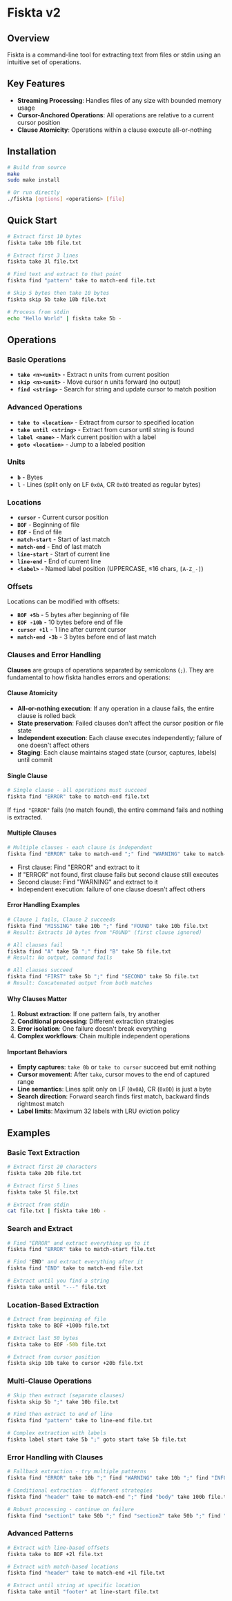 # Fiskta v2

## Overview

Fiskta is a command-line tool for extracting text from files or stdin using an intuitive set of operations.

## Key Features

- **Streaming Processing**: Handles files of any size with bounded memory usage
- **Cursor-Anchored Operations**: All operations are relative to a current cursor position
- **Clause Atomicity**: Operations within a clause execute all-or-nothing

## Installation

```bash
# Build from source
make
sudo make install

# Or run directly
./fiskta [options] <operations> [file]
```

## Quick Start

```bash
# Extract first 10 bytes
fiskta take 10b file.txt

# Extract first 3 lines
fiskta take 3l file.txt

# Find text and extract to that point
fiskta find "pattern" take to match-end file.txt

# Skip 5 bytes then take 10 bytes
fiskta skip 5b take 10b file.txt

# Process from stdin
echo "Hello World" | fiskta take 5b -
```

## Operations

### Basic Operations

- **`take <n><unit>`** - Extract n units from current position
- **`skip <n><unit>`** - Move cursor n units forward (no output)
- **`find <string>`** - Search for string and update cursor to match position

### Advanced Operations

- **`take to <location>`** - Extract from cursor to specified location
- **`take until <string>`** - Extract from cursor until string is found
- **`label <name>`** - Mark current position with a label
- **`goto <location>`** - Jump to a labeled position

### Units

- **`b`** - Bytes
- **`l`** - Lines (split only on LF `0x0A`, CR `0x0D` treated as regular bytes)

### Locations

- **`cursor`** - Current cursor position
- **`BOF`** - Beginning of file
- **`EOF`** - End of file
- **`match-start`** - Start of last match
- **`match-end`** - End of last match
- **`line-start`** - Start of current line
- **`line-end`** - End of current line
- **`<label>`** - Named label position (UPPERCASE, ≤16 chars, `[A-Z_-]`)

### Offsets

Locations can be modified with offsets:
- **`BOF +5b`** - 5 bytes after beginning of file
- **`EOF -10b`** - 10 bytes before end of file
- **`cursor +1l`** - 1 line after current cursor
- **`match-end -3b`** - 3 bytes before end of last match

### Clauses and Error Handling

**Clauses** are groups of operations separated by semicolons (`;`). They are fundamental to how fiskta handles errors and operations:

#### Clause Atomicity

- **All-or-nothing execution**: If any operation in a clause fails, the entire clause is rolled back
- **State preservation**: Failed clauses don't affect the cursor position or file state
- **Independent execution**: Each clause executes independently; failure of one doesn't affect others
- **Staging**: Each clause maintains staged state (cursor, captures, labels) until commit

#### Single Clause

```bash
# Single clause - all operations must succeed
fiskta find "ERROR" take to match-end file.txt
```

If `find "ERROR"` fails (no match found), the entire command fails and nothing is extracted.

#### Multiple Clauses

```bash
# Multiple clauses - each clause is independent
fiskta find "ERROR" take to match-end ";" find "WARNING" take to match-end file.txt
```

- First clause: Find "ERROR" and extract to it
- If "ERROR" not found, first clause fails but second clause still executes
- Second clause: Find "WARNING" and extract to it
- Independent execution: failure of one clause doesn't affect others

#### Error Handling Examples

```bash
# Clause 1 fails, Clause 2 succeeds
fiskta find "MISSING" take 10b ";" find "FOUND" take 10b file.txt
# Result: Extracts 10 bytes from "FOUND" (first clause ignored)

# All clauses fail
fiskta find "A" take 5b ";" find "B" take 5b file.txt
# Result: No output, command fails

# All clauses succeed
fiskta find "FIRST" take 5b ";" find "SECOND" take 5b file.txt
# Result: Concatenated output from both matches
```

#### Why Clauses Matter

1. **Robust extraction**: If one pattern fails, try another
2. **Conditional processing**: Different extraction strategies
3. **Error isolation**: One failure doesn't break everything
4. **Complex workflows**: Chain multiple independent operations

#### Important Behaviors

- **Empty captures**: `take 0b` or `take to cursor` succeed but emit nothing
- **Cursor movement**: After `take`, cursor moves to the end of captured range
- **Line semantics**: Lines split only on LF (`0x0A`), CR (`0x0D`) is just a byte
- **Search direction**: Forward search finds first match, backward finds rightmost match
- **Label limits**: Maximum 32 labels with LRU eviction policy

## Examples

### Basic Text Extraction

```bash
# Extract first 20 characters
fiskta take 20b file.txt

# Extract first 5 lines
fiskta take 5l file.txt

# Extract from stdin
cat file.txt | fiskta take 10b -
```

### Search and Extract

```bash
# Find "ERROR" and extract everything up to it
fiskta find "ERROR" take to match-start file.txt

# Find "END" and extract everything after it
fiskta find "END" take to match-end file.txt

# Extract until you find a string
fiskta take until "---" file.txt
```

### Location-Based Extraction

```bash
# Extract from beginning of file
fiskta take to BOF +100b file.txt

# Extract last 50 bytes
fiskta take to EOF -50b file.txt

# Extract from cursor position
fiskta skip 10b take to cursor +20b file.txt
```

### Multi-Clause Operations

```bash
# Skip then extract (separate clauses)
fiskta skip 5b ";" take 10b file.txt

# Find then extract to end of line
fiskta find "pattern" take to line-end file.txt

# Complex extraction with labels
fiskta label start take 5b ";" goto start take 5b file.txt
```

### Error Handling with Clauses

```bash
# Fallback extraction - try multiple patterns
fiskta find "ERROR" take 10b ";" find "WARNING" take 10b ";" find "INFO" take 10b file.txt

# Conditional extraction - different strategies
fiskta find "header" take to match-end ";" find "body" take 100b file.txt

# Robust processing - continue on failure
fiskta find "section1" take 50b ";" find "section2" take 50b ";" find "section3" take 50b file.txt
```

### Advanced Patterns

```bash
# Extract with line-based offsets
fiskta take to BOF +2l file.txt

# Extract with match-based locations
fiskta find "header" take to match-end +1l file.txt

# Extract until string at specific location
fiskta take until "footer" at line-start file.txt
```
